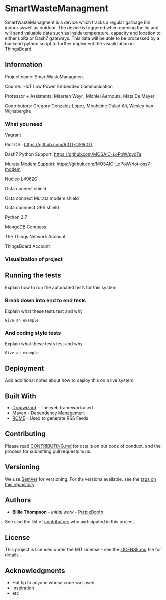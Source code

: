 # SmartWasteManagment

SmartWasteManagment is a device which tracks a regular garbage bin indoor aswell as outdoor. The device is triggered when opening the lid and will send valuable data such as inside temperature, capacity and location to either LoRa or Dash7 gateways. This data will be able to be processed by a backend python script to further implement the visualization in ThingsBoard. 

## Information

Project name: SmartWasteManagment 

Course: I-IoT Low Power Embedded Communication 

Professor + Assistents: Maarten Weyn, Michiel Aernouts, Mats De Meyer 

Contributors: Gregory Gonzalez Lopez, Mouhcine Oulad Ali, Wesley Van Wijnsberghe

### What you need

Vagrant 

Riot OS : https://github.com/RIOT-OS/RIOT

Dash7 Python Support: https://github.com/MOSAIC-LoPoW/pyd7a

Murata Modem Support: https://github.com/MOSAIC-LoPoW/riot-oss7-modem

Nucleo L496ZG 

Octa connect shield 

Octa connect Murata modem shield 

Octa connnect GPS shield 

Python 2.7

MongoDB Compass 

The Things Network Account 

ThingsBoard Account

### Visualization of project



## Running the tests

Explain how to run the automated tests for this system

### Break down into end to end tests

Explain what these tests test and why

```
Give an example
```

### And coding style tests

Explain what these tests test and why

```
Give an example
```

## Deployment

Add additional notes about how to deploy this on a live system

## Built With

* [Dropwizard](http://www.dropwizard.io/1.0.2/docs/) - The web framework used
* [Maven](https://maven.apache.org/) - Dependency Management
* [ROME](https://rometools.github.io/rome/) - Used to generate RSS Feeds

## Contributing

Please read [CONTRIBUTING.md](https://gist.github.com/PurpleBooth/b24679402957c63ec426) for details on our code of conduct, and the process for submitting pull requests to us.

## Versioning

We use [SemVer](http://semver.org/) for versioning. For the versions available, see the [tags on this repository](https://github.com/your/project/tags). 

## Authors

* **Billie Thompson** - *Initial work* - [PurpleBooth](https://github.com/PurpleBooth)

See also the list of [contributors](https://github.com/your/project/contributors) who participated in this project.

## License

This project is licensed under the MIT License - see the [LICENSE.md](LICENSE.md) file for details

## Acknowledgments

* Hat tip to anyone whose code was used
* Inspiration
* etc

